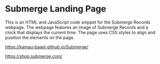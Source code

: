 # Submerge Landing Page

This is an HTML and JavaScript code snippet for the Submerge Records webpage. The webpage features an image of Submerge Records and a clock that displays the current time. The page uses CSS styles to align and position the elements on the page.

https://kamau-baaqi.github.io/Submerge/

https://shop.submerge.com/
